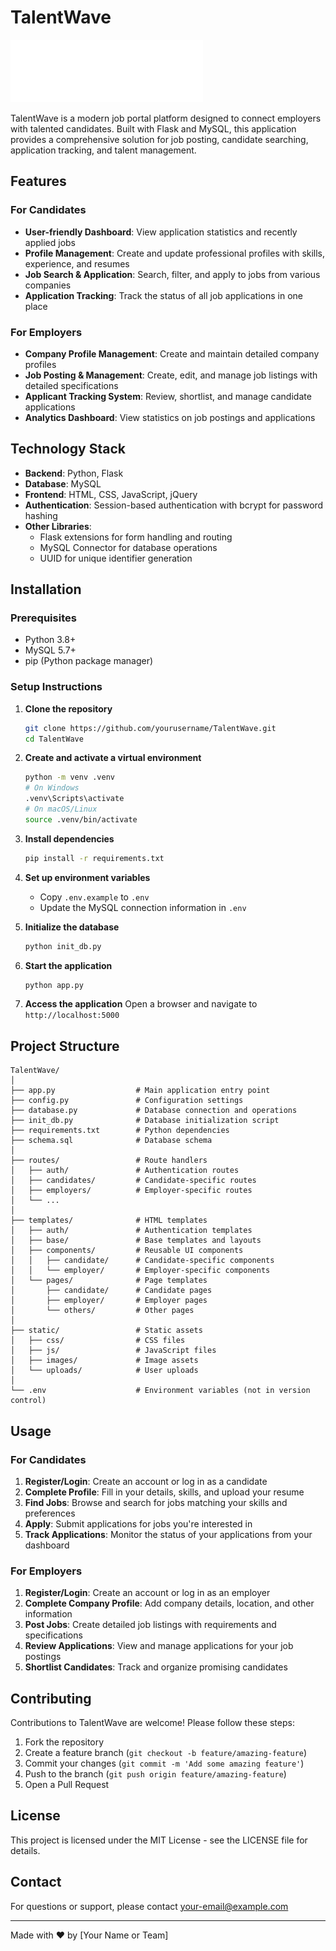 
# TalentWave

![TalentWave Logo](static/images/logo-2.svg)

TalentWave is a modern job portal platform designed to connect employers with talented candidates. Built with Flask and MySQL, this application provides a comprehensive solution for job posting, candidate searching, application tracking, and talent management.

## Features

### For Candidates
- **User-friendly Dashboard**: View application statistics and recently applied jobs
- **Profile Management**: Create and update professional profiles with skills, experience, and resumes
- **Job Search & Application**: Search, filter, and apply to jobs from various companies
- **Application Tracking**: Track the status of all job applications in one place

### For Employers
- **Company Profile Management**: Create and maintain detailed company profiles
- **Job Posting & Management**: Create, edit, and manage job listings with detailed specifications
- **Applicant Tracking System**: Review, shortlist, and manage candidate applications
- **Analytics Dashboard**: View statistics on job postings and applications

## Technology Stack

- **Backend**: Python, Flask
- **Database**: MySQL
- **Frontend**: HTML, CSS, JavaScript, jQuery
- **Authentication**: Session-based authentication with bcrypt for password hashing
- **Other Libraries**: 
  - Flask extensions for form handling and routing
  - MySQL Connector for database operations
  - UUID for unique identifier generation

## Installation

### Prerequisites
- Python 3.8+
- MySQL 5.7+
- pip (Python package manager)

### Setup Instructions

1. **Clone the repository**
   ```bash
   git clone https://github.com/yourusername/TalentWave.git
   cd TalentWave
   ```

2. **Create and activate a virtual environment**
   ```bash
   python -m venv .venv
   # On Windows
   .venv\Scripts\activate
   # On macOS/Linux
   source .venv/bin/activate
   ```

3. **Install dependencies**
   ```bash
   pip install -r requirements.txt
   ```

4. **Set up environment variables**
   - Copy `.env.example` to `.env`
   - Update the MySQL connection information in `.env`

5. **Initialize the database**
   ```bash
   python init_db.py
   ```

6. **Start the application**
   ```bash
   python app.py
   ```

7. **Access the application**
   Open a browser and navigate to `http://localhost:5000`

## Project Structure

```
TalentWave/
│
├── app.py                  # Main application entry point
├── config.py               # Configuration settings
├── database.py             # Database connection and operations
├── init_db.py              # Database initialization script
├── requirements.txt        # Python dependencies
├── schema.sql              # Database schema
│
├── routes/                 # Route handlers
│   ├── auth/               # Authentication routes
│   ├── candidates/         # Candidate-specific routes
│   ├── employers/          # Employer-specific routes
│   └── ...
│
├── templates/              # HTML templates
│   ├── auth/               # Authentication templates
│   ├── base/               # Base templates and layouts
│   ├── components/         # Reusable UI components
│   │   ├── candidate/      # Candidate-specific components
│   │   └── employer/       # Employer-specific components
│   └── pages/              # Page templates
│       ├── candidate/      # Candidate pages
│       ├── employer/       # Employer pages
│       └── others/         # Other pages
│
├── static/                 # Static assets
│   ├── css/                # CSS files
│   ├── js/                 # JavaScript files
│   ├── images/             # Image assets
│   └── uploads/            # User uploads
│
└── .env                    # Environment variables (not in version control)
```

## Usage

### For Candidates

1. **Register/Login**: Create an account or log in as a candidate
2. **Complete Profile**: Fill in your details, skills, and upload your resume
3. **Find Jobs**: Browse and search for jobs matching your skills and preferences
4. **Apply**: Submit applications for jobs you're interested in
5. **Track Applications**: Monitor the status of your applications from your dashboard

### For Employers

1. **Register/Login**: Create an account or log in as an employer
2. **Complete Company Profile**: Add company details, location, and other information
3. **Post Jobs**: Create detailed job listings with requirements and specifications
4. **Review Applications**: View and manage applications for your job postings
5. **Shortlist Candidates**: Track and organize promising candidates

## Contributing

Contributions to TalentWave are welcome! Please follow these steps:

1. Fork the repository
2. Create a feature branch (`git checkout -b feature/amazing-feature`)
3. Commit your changes (`git commit -m 'Add some amazing feature'`)
4. Push to the branch (`git push origin feature/amazing-feature`)
5. Open a Pull Request

## License

This project is licensed under the MIT License - see the LICENSE file for details.

## Contact

For questions or support, please contact [your-email@example.com](mailto:your-email@example.com)

---

Made with ❤️ by [Your Name or Team]
